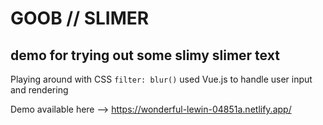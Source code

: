 # GOOB // SLIMER
## demo for trying out some slimy slimer text

Playing around with CSS `filter: blur()`
used Vue.js to handle user input and rendering

Demo available here --> https://wonderful-lewin-04851a.netlify.app/


